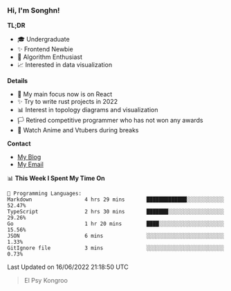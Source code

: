 ### Hi, I'm Songhn!

**TL;DR**

- 🎓 Undergraduate
- ✨ Frontend Newbie
- 🎈 Algorithm Enthusiast
- 📈 Interested in data visualization

**Details**

- 🎯 My main focus now is on React
- ✨ Try to write rust projects in 2022
- 📊 Interest in topology diagrams and visualization
- 🏳️ Retired competitive programmer who has not won any awards
- 🍵 Watch Anime and Vtubers during breaks

**Contact**
- [My Blog](https://blog.songhn.com)
- [My Email](mailto:songhn233@gmail.com)

<!--START_SECTION:waka-->
📊 **This Week I Spent My Time On** 

```text
💬 Programming Languages: 
Markdown                 4 hrs 29 mins       █████████████░░░░░░░░░░░░   52.47% 
TypeScript               2 hrs 30 mins       ███████░░░░░░░░░░░░░░░░░░   29.26% 
Go                       1 hr 20 mins        ████░░░░░░░░░░░░░░░░░░░░░   15.56% 
JSON                     6 mins              ░░░░░░░░░░░░░░░░░░░░░░░░░   1.33% 
GitIgnore file           3 mins              ░░░░░░░░░░░░░░░░░░░░░░░░░   0.73%

```


 Last Updated on 16/06/2022 21:18:50 UTC
<!--END_SECTION:waka-->

> El Psy Kongroo
